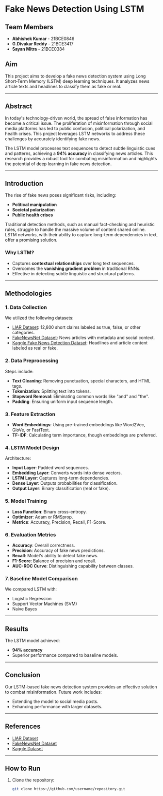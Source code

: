 # Fake News Detection Using LSTM

## Team Members
- **Abhishek Kumar** - 21BCE0846
- **G.Divakar Reddy** - 21BCE3417
- **Sayan Mitra** - 21BCE0384

## Aim
This project aims to develop a fake news detection system using Long Short-Term Memory (LSTM) deep learning techniques. It analyzes news article texts and headlines to classify them as fake or real.

---

## Abstract
In today's technology-driven world, the spread of false information has become a critical issue. The proliferation of misinformation through social media platforms has led to public confusion, political polarization, and health crises. This project leverages LSTM networks to address these challenges by accurately identifying fake news.

The LSTM model processes text sequences to detect subtle linguistic cues and patterns, achieving a **94% accuracy** in classifying news articles. This research provides a robust tool for combating misinformation and highlights the potential of deep learning in fake news detection.

---

## Introduction
The rise of fake news poses significant risks, including:
- **Political manipulation**
- **Societal polarization**
- **Public health crises**

Traditional detection methods, such as manual fact-checking and heuristic rules, struggle to handle the massive volume of content shared online. LSTM networks, with their ability to capture long-term dependencies in text, offer a promising solution.

### Why LSTM?
- Captures **contextual relationships** over long text sequences.
- Overcomes the **vanishing gradient problem** in traditional RNNs.
- Effective in detecting subtle linguistic and structural patterns.

---

## Methodologies

### 1. Data Collection
We utilized the following datasets:
- [LIAR Dataset](https://example.com): 12,800 short claims labeled as true, false, or other categories.
- [FakeNewsNet Dataset](https://example.com): News articles with metadata and social context.
- [Kaggle Fake News Detection Dataset](https://www.kaggle.com): Headlines and article content labeled as real or fake.

### 2. Data Preprocessing
Steps include:
- **Text Cleaning**: Removing punctuation, special characters, and HTML tags.
- **Tokenization**: Splitting text into tokens.
- **Stopword Removal**: Eliminating common words like "and" and "the".
- **Padding**: Ensuring uniform input sequence length.

### 3. Feature Extraction
- **Word Embeddings**: Using pre-trained embeddings like Word2Vec, GloVe, or FastText.
- **TF-IDF**: Calculating term importance, though embeddings are preferred.

### 4. LSTM Model Design
Architecture:
- **Input Layer**: Padded word sequences.
- **Embedding Layer**: Converts words into dense vectors.
- **LSTM Layer**: Captures long-term dependencies.
- **Dense Layer**: Outputs probabilities for classification.
- **Output Layer**: Binary classification (real or fake).

### 5. Model Training
- **Loss Function**: Binary cross-entropy.
- **Optimizer**: Adam or RMSprop.
- **Metrics**: Accuracy, Precision, Recall, F1-Score.

### 6. Evaluation Metrics
- **Accuracy**: Overall correctness.
- **Precision**: Accuracy of fake news predictions.
- **Recall**: Model's ability to detect fake news.
- **F1-Score**: Balance of precision and recall.
- **AUC-ROC Curve**: Distinguishing capability between classes.

### 7. Baseline Model Comparison
We compared LSTM with:
- Logistic Regression
- Support Vector Machines (SVM)
- Naive Bayes

---

## Results
The LSTM model achieved:
- **94% accuracy**
- Superior performance compared to baseline models.

---

## Conclusion
Our LSTM-based fake news detection system provides an effective solution to combat misinformation. Future work includes:
- Extending the model to social media posts.
- Enhancing performance with larger datasets.

---

## References
- [LIAR Dataset](https://example.com)
- [FakeNewsNet Dataset](https://example.com)
- [Kaggle Dataset](https://www.kaggle.com)

---

## How to Run
1. Clone the repository:
   ```bash
   git clone https://github.com/username/repository.git
